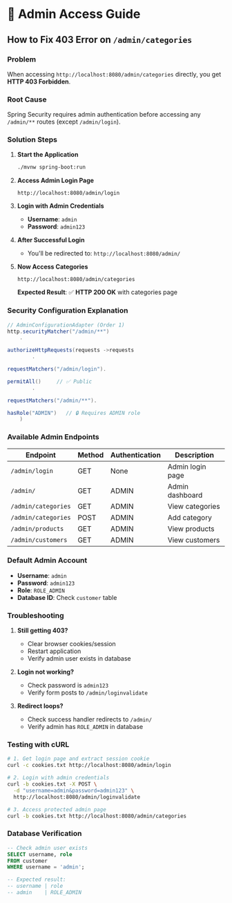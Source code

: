 # 🔐 Admin Access Guide

## How to Fix 403 Error on `/admin/categories`

### Problem

When accessing `http://localhost:8080/admin/categories` directly, you get **HTTP 403 Forbidden**.

### Root Cause

Spring Security requires admin authentication before accessing any `/admin/**` routes (except `/admin/login`).

### Solution Steps

1. **Start the Application**
   ```bash
   ./mvnw spring-boot:run
   ```

2. **Access Admin Login Page**
   ```
   http://localhost:8080/admin/login
   ```

3. **Login with Admin Credentials**
    - **Username**: `admin`
    - **Password**: `admin123`

4. **After Successful Login**
    - You'll be redirected to: `http://localhost:8080/admin/`

5. **Now Access Categories**
   ```
   http://localhost:8080/admin/categories
   ```
   **Expected Result**: ✅ **HTTP 200 OK** with categories page

### Security Configuration Explanation

```java
// AdminConfigurationAdapter (Order 1)
http.securityMatcher("/admin/**")
    .

authorizeHttpRequests(requests ->requests
        .

requestMatchers("/admin/login").

permitAll()     // ✅ Public
        .

requestMatchers("/admin/**").

hasRole("ADMIN")   // 🔒 Requires ADMIN role
    )
```

### Available Admin Endpoints

| Endpoint            | Method | Authentication | Description      |
|---------------------|--------|----------------|------------------|
| `/admin/login`      | GET    | None           | Admin login page |
| `/admin/`           | GET    | ADMIN          | Admin dashboard  |
| `/admin/categories` | GET    | ADMIN          | View categories  |
| `/admin/categories` | POST   | ADMIN          | Add category     |
| `/admin/products`   | GET    | ADMIN          | View products    |
| `/admin/customers`  | GET    | ADMIN          | View customers   |

### Default Admin Account

- **Username**: `admin`
- **Password**: `admin123`
- **Role**: `ROLE_ADMIN`
- **Database ID**: Check `customer` table

### Troubleshooting

1. **Still getting 403?**
    - Clear browser cookies/session
    - Restart application
    - Verify admin user exists in database

2. **Login not working?**
    - Check password is `admin123`
    - Verify form posts to `/admin/loginvalidate`

3. **Redirect loops?**
    - Check success handler redirects to `/admin/`
    - Verify admin has `ROLE_ADMIN` in database

### Testing with cURL

```bash
# 1. Get login page and extract session cookie
curl -c cookies.txt http://localhost:8080/admin/login

# 2. Login with admin credentials
curl -b cookies.txt -X POST \
  -d "username=admin&password=admin123" \
  http://localhost:8080/admin/loginvalidate

# 3. Access protected admin page
curl -b cookies.txt http://localhost:8080/admin/categories
```

### Database Verification

```sql
-- Check admin user exists
SELECT username, role
FROM customer
WHERE username = 'admin';

-- Expected result:
-- username | role
-- admin    | ROLE_ADMIN
```